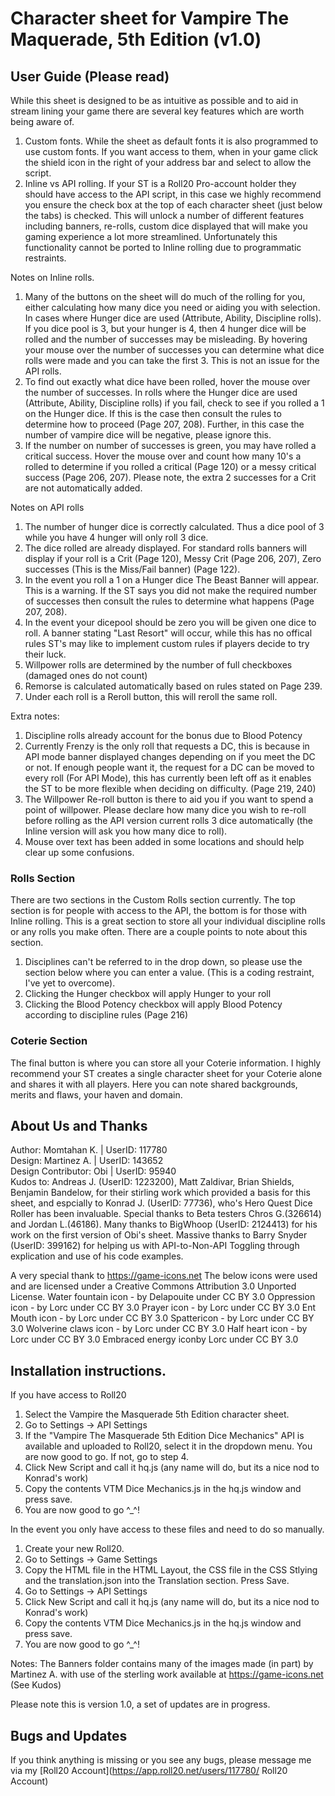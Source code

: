 # Character sheet for Vampire The Maquerade, 5th Edition (v1.0)

## User Guide (Please read)

While this sheet is designed to be as intuitive as possible and to aid in stream lining your game there are several key features which are worth being aware of.

1. Custom fonts. While the sheet as default fonts it is also programmed to use custom fonts. If you want access to them, when in your game click the shield icon in the right of your address bar and select to allow the script.
2. Inline vs API rolling. If your ST is a Roll20 Pro-account holder they should have access to the API script, in this case we highly recommend you ensure the check box at the top of each character sheet (just below the tabs) is checked. This will unlock a number of different features including banners, re-rolls, custom dice displayed that will make you gaming experience a lot more streamlined. Unfortunately this functionality cannot be ported to Inline rolling due to programmatic restraints.

Notes on Inline rolls.
1. Many of the buttons on the sheet will do much of the rolling for you, either calculating how many dice you need or aiding you with selection. In cases where Hunger dice are used (Attribute, Ability, Discipline rolls). If you dice pool is 3, but your hunger is 4, then 4 hunger dice will be rolled and the number of successes may be misleading. By hovering your mouse over the number of successes you can determine what dice rolls were made and you can take the first 3. This is not an issue for the API rolls.
2. To find out exactly what dice have been rolled, hover the mouse over the number of successes. In rolls where the Hunger dice are used (Attribute, Ability, Discipline rolls) if you fail, check to see if you rolled a 1 on the Hunger dice. If this is the case then consult the rules to determine how to proceed (Page 207, 208). Further, in this case the number of vampire dice will be negative, please ignore this.
3. If the number on number of successes is green, you may have rolled a critical success. Hover the mouse over and count how many 10's a rolled to determine if you rolled a critical (Page 120) or a messy critical success (Page 206, 207). Please note, the extra 2 successes for a Crit are not automatically added.


Notes on API rolls
1. The number of hunger dice is correctly calculated. Thus a  dice pool of 3 while you have 4 hunger will only roll 3 dice.
2. The dice rolled are already displayed. For standard rolls banners will display if your roll is a Crit (Page 120), Messy Crit (Page 206, 207), Zero successes (This is the Miss/Fail banner) (Page 122).
3. In the event you roll a 1 on a Hunger dice The Beast Banner will appear. This is a warning. If the ST says you did not make the required number of successes then consult the rules to determine what happens (Page 207, 208).
4. In the event your dicepool should be zero you will be given one dice to roll. A banner stating "Last Resort" will occur, while this has no offical rules ST's may like to implement custom rules if players decide to try their luck.
5. Willpower rolls are determined by the number of full checkboxes (damaged ones do not count) 
6. Remorse is calculated automatically based on rules stated on Page 239.
7. Under each roll is a Reroll button, this will reroll the same roll.

Extra notes:
1. Discipline rolls already account for the bonus due to Blood Potency
2. Currently Frenzy is the only roll that requests a DC, this is because in API mode banner displayed changes depending on if you meet the DC or not. If enough people want it, the request for a DC can be moved to every roll (For API Mode), this has currently been left off as it enables the ST to be more flexible when deciding on difficulty. (Page 219, 240)
3. The Willpower Re-roll button is there to aid you if you want to spend a point of willpower. Please declare how many dice you wish to re-roll before rolling as the API version current rolls 3 dice automatically (the Inline version will ask you how many dice to roll).
4. Mouse over text has been added in some locations and should help clear up some confusions.

### Rolls Section

There are two sections in the Custom Rolls section currently. The top section is for people with access to the API, the bottom is for those with Inline rolling.  This is a great section to store all your individual discipline rolls or any rolls you make often.
There are a couple points to note about this section.  
1. Disciplines can't be referred to in the drop down, so please use the section below where you can enter a value. (This is a coding restraint, I've yet to overcome).
2. Clicking the Hunger checkbox will apply Hunger to your roll
3. Clicking the Blood Potency checkbox will apply Blood Potency according to discipline rules (Page 216)

### Coterie Section

The final button is where you can store all your Coterie information. I highly recommend your ST creates a single character sheet for your Coterie alone and shares it with all players. Here you can note shared backgrounds, merits and flaws, your haven and domain.


## About Us and Thanks

Author: Momtahan K. | UserID: 117780  
Design: Martinez A. | UserID: 143652  
Design Contributor: Obi | UserID: 95940  
Kudos to: Andreas J. (UserID: 1223200), Matt Zaldivar, Brian Shields, Benjamin Bandelow, for their stirling work which provided a basis for this sheet, and espcially to Konrad J. (UserID: 77736), who's Hero Quest Dice Roller has been invaluable. Special thanks to Beta testers Chros G.(326614) and Jordan L.(46186). Many thanks to BigWhoop (UserID: 2124413) for his work on the first version of Obi's sheet. Massive thanks to Barry Snyder (UserID: 399162) for helping us with API-to-Non-API Toggling through explication and use of his code examples.

A very special thank to https://game-icons.net The below icons were used and are licensed under a Creative Commons Attribution 3.0 Unported License. Water fountain icon - by Delapouite under CC BY 3.0 Oppression icon - by Lorc under CC BY 3.0 Prayer icon - by Lorc under CC BY 3.0 Ent Mouth icon - by Lorc under CC BY 3.0 Spattericon - by Lorc under CC BY 3.0 Wolverine claws icon - by Lorc under CC BY 3.0 Half heart icon - by Lorc under CC BY 3.0 Embraced energy iconby Lorc under CC BY 3.0


## Installation instructions.
If you have access to Roll20
1. Select the Vampire the Masquerade 5th Edition character sheet.
2. Go to Settings -> API Settings
3. If the "Vampire The Masquerade 5th Edition Dice Mechanics" API is available and uploaded to Roll20, select it in the dropdown menu. You are now good to go. If not, go to step 4.
4. Click New Script and call it hq.js (any name will do, but its a nice nod to Konrad's work)
5. Copy the contents VTM Dice Mechanics.js in the hq.js window and press save.
7. You are now good to go ^_^!


In the event you only have access to these files and need to do so manually.  

1. Create your new Roll20.
2. Go to Settings -> Game Settings
3. Copy the HTML file in the HTML Layout, the CSS file in the CSS Stlying and the translation.json into the Translation section. Press Save.
4. Go to Settings -> API Settings
5. Click New Script and call it hq.js (any name will do, but its a nice nod to Konrad's work)
6. Copy the contents VTM Dice Mechanics.js in the hq.js window and press save.
7. You are now good to go ^_^!

Notes: 
The Banners folder contains many of the images made (in part) by Martinez A. with use of the sterling work available at https://game-icons.net  (See Kudos)

Please note this is version 1.0, a set of updates are in progress.

## Bugs and Updates

If you think anything is missing or you see any bugs, please message me via my [Roll20 Account](https://app.roll20.net/users/117780/ Roll20 Account)